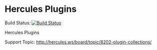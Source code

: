 Hercules Plugins
===========

Build Status: [![Build Status](https://travis-ci.org/dastgir/HPM-Plugins.svg?branch=master)](https://travis-ci.org/dastgir/HPM-Plugins) 

Hercules Plugins<br/>

Support Topic: http://hercules.ws/board/topic/8202-plugin-collections/
